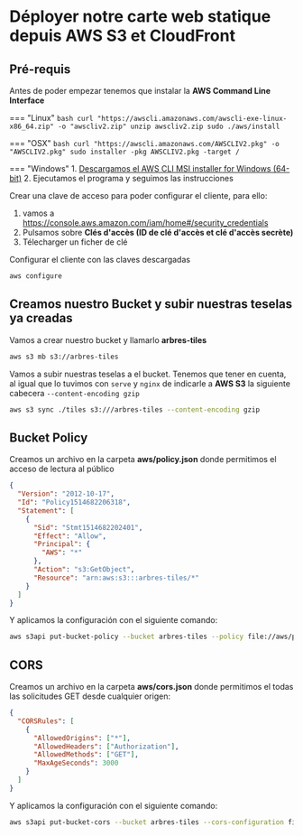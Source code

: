 # Déployer notre carte web statique depuis AWS S3 et CloudFront

## Pré-requis

Antes de poder empezar tenemos que instalar la **AWS Command Line Interface**

=== "Linux"
    ```bash
    curl "https://awscli.amazonaws.com/awscli-exe-linux-x86_64.zip" -o "awscliv2.zip"
    unzip awscliv2.zip
    sudo ./aws/install
    ```

=== "OSX"
    ```bash
    curl "https://awscli.amazonaws.com/AWSCLIV2.pkg" -o "AWSCLIV2.pkg"
    sudo installer -pkg AWSCLIV2.pkg -target /
    ```

=== "Windows"
    1. [Descargamos el AWS CLI MSI installer for Windows (64-bit)][1]
    2. Ejecutamos el programa y seguimos las instrucciones

Crear una clave de acceso para poder configurar el cliente, para ello:

1. vamos a <https://console.aws.amazon.com/iam/home#/security_credentials>
2. Pulsamos sobre **Clés d'accès (ID de clé d'accès et clé d'accès secrète)**
3. Télecharger un ficher de clé

Configurar el cliente con las claves descargadas

```bash
aws configure
```

## Creamos nuestro Bucket y subir nuestras teselas ya creadas

Vamos a crear nuestro bucket y llamarlo **arbres-tiles**

```sh
aws s3 mb s3://arbres-tiles
```

Vamos a subir nuestras teselas a el bucket. Tenemos que tener en cuenta, al 
igual que lo tuvimos con `serve` y `nginx` de indicarle a **AWS S3** la siguiente cabecera
`--content-encoding gzip` 

```sh
aws s3 sync ./tiles s3:///arbres-tiles --content-encoding gzip
```

## Bucket Policy

Creamos un archivo en la carpeta **aws/policy.json** donde permitimos el acceso de
lectura al público

```json
{
  "Version": "2012-10-17",
  "Id": "Policy1514682206318",
  "Statement": [
    {
      "Sid": "Stmt1514682202401",
      "Effect": "Allow",
      "Principal": {
        "AWS": "*"
      },
      "Action": "s3:GetObject",
      "Resource": "arn:aws:s3:::arbres-tiles/*"
    }
  ]
}
```

Y aplicamos la configuración con el siguiente comando:

```sh
aws s3api put-bucket-policy --bucket arbres-tiles --policy file://aws/policy.json 
```

## CORS

Creamos un archivo en la carpeta **aws/cors.json** donde permitimos el todas las 
solicitudes GET desde cualquier origen:

```json
{
  "CORSRules": [
    {
      "AllowedOrigins": ["*"],
      "AllowedHeaders": ["Authorization"],
      "AllowedMethods": ["GET"],
      "MaxAgeSeconds": 3000
    }
  ]
}
```

Y aplicamos la configuración con el siguiente comando:

```sh
aws s3api put-bucket-cors --bucket arbres-tiles --cors-configuration file://aws/cors.json
```

[1]: https://awscli.amazonaws.com/AWSCLIV2.msi